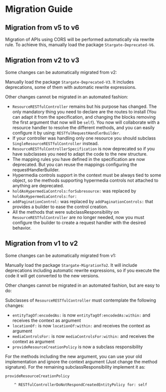 # Migration Guide

## Migration from v5 to v6

Migration of APIs using CORS will be performed automatically via rewrite rule. To achieve this, manually load the package `Stargate-Deprecated-V6`.

## Migration from v2 to v3

Some changes can be automatically migrated from v2:

Manually load the package `Stargate-Deprecated-V3`. It includes deprecations, some of them with automatic rewrite expressions.

Other changes cannot be migrated in an automated fashion:

- `ResourceRESTfulController` remains but his purpose has changed. The only mandatory thing you need to declare are the routes to install (You can adapt it from the specification, and changing the blocks removing the first argument that now will be `self`). You now will collaborate with a resource handler to resolve the different methods, and you can easily configure it by using: `RESTfulRequestHandlerBuilder`.
- If your controller was handling only one resource you should subclass `SingleResourceRESTfulController` instead.
- `ResourceRESTfulControllerSpecification` is now deprecated so if you have subclasses you need to adapt the code to the new structure.
- The mapping rules you have defined in the specification are now deprecated. But you can reuse the mappings configuring the requestHandlerBuilder.
- Hypermedia controls support in the context must be always tied to some object, so the methods supporting hypermedia controls not attached to anything are deprecated.
- `holdAsHypermediaControls:forSubresource:` was replaced by `holdAsHypermediaControls:for:`
- `addPaginationControl:` was replaced by `addPaginationControls:` that provides a builder to ease the control creation.
- All the methods that were subclassResponsibility on `ResourceRESTfulController` are no longer needed, now you must configure the builder to create a request handler with the desired behavior.

## Migration from v1 to v2

Some changes can be automatically migrated from v1:

Manually load the package `Stargate-MigrationTo2`. It will include deprecations including automatic rewrite expressions, so if you execute the code it will get converted to the new versions.

Other changes cannot be migrated in an automated fashion, but are easy to do:

Subclasses of `ResourceRESTfulController` must contemplate the following changes:
- `entityTagOf:encodedAs:` is now `entityTagOf:encodedAs:within:` and receives the context as argument
- `locationOf:` is now `locationOf:within:` and receives the context as argument
- `mediaControlsFor:` is now `mediaControlsFor:within:` and receives the context as argument
- `provideResourceCreationPolicy` is now a subclass responsibility

For the methods including the new argument, you can use your old implementation and ignore the context argument (Just change the method signature). For the remaining subclassResponsibility implement it as:

```smalltalk
provideResourceCreationPolicy

	^ RESTfulControllerDoNotRespondCreatedEntityPolicy for: self
```
